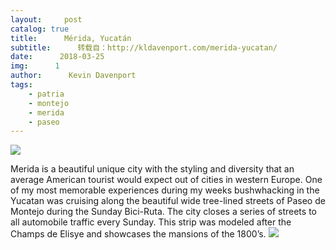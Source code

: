 ```yaml
---
layout:     post
catalog: true
title:      Mérida, Yucatán
subtitle:      转载自：http://kldavenport.com/merida-yucatan/
date:      2018-03-25
img:      1
author:      Kevin Davenport
tags:
    - patria
    - montejo
    - merida
    - paseo
---
```

![](http://kldavenport.com/wp-content/uploads/2018/03/792x594xmerida-paseo-montejo-2-940x705.jpg.pagespeed.ic.IgSOenzDeV.jpg)


Merida is a beautiful unique city with the styling and diversity that an average American tourist would expect out of cities in western Europe. One of my most memorable experiences during my weeks bushwhacking in the Yucatan was cruising along the beautiful wide tree-lined streets of Paseo de Montejo during the Sunday Bici-Ruta. The city closes a series of streets to all automobile traffic every Sunday. This strip was modeled after the Champs de Elisye and showcases the mansions of the 1800’s.
![](http://kldavenport.com/wp-content/uploads/2018/03/792x594xmerida-paseo-montejo-940x705.jpg.pagespeed.ic.eh2Am4GPpQ.jpg)




